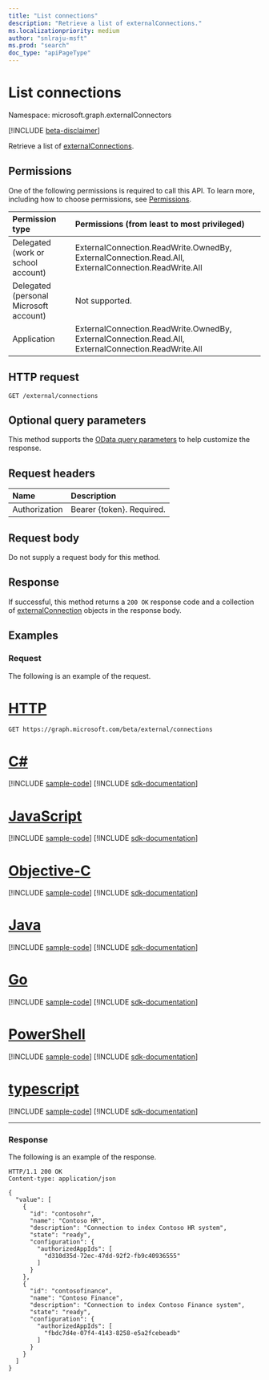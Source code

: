 ```yaml
---
title: "List connections"
description: "Retrieve a list of externalConnections."
ms.localizationpriority: medium
author: "snlraju-msft"
ms.prod: "search"
doc_type: "apiPageType"
---
```


# List connections

Namespace: microsoft.graph.externalConnectors

[!INCLUDE [beta-disclaimer](../../includes/beta-disclaimer.md)]

Retrieve a list of [externalConnections](../resources/externalconnectors-externalconnection.md).

## Permissions

One of the following permissions is required to call this API. To learn more, including how to choose permissions, see [Permissions](/graph/permissions-reference).

| Permission type                        | Permissions (from least to most privileged) |
|:---------------------------------------|:--------------------------------------------|
| Delegated (work or school account)     | ExternalConnection.ReadWrite.OwnedBy, ExternalConnection.Read.All, ExternalConnection.ReadWrite.All |
| Delegated (personal Microsoft account) | Not supported. |
| Application                            | ExternalConnection.ReadWrite.OwnedBy, ExternalConnection.Read.All, ExternalConnection.ReadWrite.All |

## HTTP request

<!-- { "blockType": "ignored" } -->

```http
GET /external/connections
```

## Optional query parameters

This method supports the [OData query parameters](/graph/query-parameters) to help customize the response.

## Request headers

| Name          | Description               |
|:--------------|:--------------------------|
| Authorization | Bearer {token}. Required. |

## Request body

Do not supply a request body for this method.

## Response

If successful, this method returns a `200 OK` response code and a collection of [externalConnection](../resources/externalconnectors-externalconnection.md) objects in the response body.

## Examples

### Request

The following is an example of the request.

# [HTTP](#tab/http)
<!-- {
  "blockType": "request",
  "name": "get_connections"
}-->

```msgraph-interactive
GET https://graph.microsoft.com/beta/external/connections
```
# [C#](#tab/csharp)
[!INCLUDE [sample-code](../includes/snippets/csharp/get-connections-csharp-snippets.md)]
[!INCLUDE [sdk-documentation](../includes/snippets/snippets-sdk-documentation-link.md)]

# [JavaScript](#tab/javascript)
[!INCLUDE [sample-code](../includes/snippets/javascript/get-connections-javascript-snippets.md)]
[!INCLUDE [sdk-documentation](../includes/snippets/snippets-sdk-documentation-link.md)]

# [Objective-C](#tab/objc)
[!INCLUDE [sample-code](../includes/snippets/objc/get-connections-objc-snippets.md)]
[!INCLUDE [sdk-documentation](../includes/snippets/snippets-sdk-documentation-link.md)]

# [Java](#tab/java)
[!INCLUDE [sample-code](../includes/snippets/java/get-connections-java-snippets.md)]
[!INCLUDE [sdk-documentation](../includes/snippets/snippets-sdk-documentation-link.md)]

# [Go](#tab/go)
[!INCLUDE [sample-code](../includes/snippets/go/get-connections-go-snippets.md)]
[!INCLUDE [sdk-documentation](../includes/snippets/snippets-sdk-documentation-link.md)]

# [PowerShell](#tab/powershell)
[!INCLUDE [sample-code](../includes/snippets/powershell/get-connections-powershell-snippets.md)]
[!INCLUDE [sdk-documentation](../includes/snippets/snippets-sdk-documentation-link.md)]

# [typescript](#tab/typescript)
[!INCLUDE [sample-code](../includes/snippets/typescript/get-connections-typescript-snippets.md)]
[!INCLUDE [sdk-documentation](../includes/snippets/snippets-sdk-documentation-link.md)]

---


<!-- markdownlint-disable MD024 -->
### Response
<!-- markdownlint-enable MD024 -->

The following is an example of the response.

<!-- {
  "blockType": "response",
  "truncated": true,
  "@odata.type": "microsoft.graph.externalConnectors.externalConnection",
  "isCollection": true
} -->

```http
HTTP/1.1 200 OK
Content-type: application/json

{
  "value": [
    {
      "id": "contosohr",
      "name": "Contoso HR",
      "description": "Connection to index Contoso HR system",
      "state": "ready",
      "configuration": {
        "authorizedAppIds": [
          "d310d35d-72ec-47dd-92f2-fb9c40936555"
        ]
      }
    },
    {
      "id": "contosofinance",
      "name": "Contoso Finance",
      "description": "Connection to index Contoso Finance system",
      "state": "ready",
      "configuration": {
        "authorizedAppIds": [
          "fbdc7d4e-07f4-4143-8258-e5a2fcebeadb"
        ]
      }
    }
  ]
}
```

<!-- uuid: 16cd6b66-4b1a-43a1-adaf-3a886856ed98
2019-02-04 14:57:30 UTC -->
<!-- {
  "type": "#page.annotation",
  "description": "List connections",
  "keywords": "",
  "section": "documentation",
  "tocPath": ""
}-->
